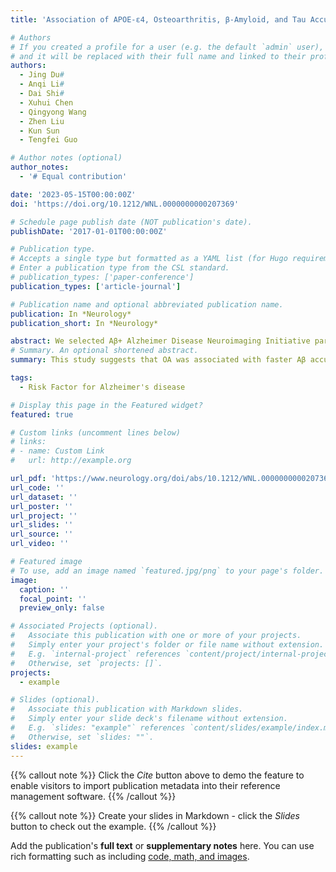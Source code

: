 ```yaml
---
title: 'Association of APOE-ε4, Osteoarthritis, β-Amyloid, and Tau Accumulation in Primary Motor and Somatosensory Regions in Alzheimer Disease'

# Authors
# If you created a profile for a user (e.g. the default `admin` user), write the username (folder name) here
# and it will be replaced with their full name and linked to their profile.
authors:
  - Jing Du#
  - Anqi Li#
  - Dai Shi#
  - Xuhui Chen
  - Qingyong Wang
  - Zhen Liu
  - Kun Sun
  - Tengfei Guo

# Author notes (optional)
author_notes:
  - '# Equal contribution'

date: '2023-05-15T00:00:00Z'
doi: 'https://doi.org/10.1212/WNL.0000000000207369'

# Schedule page publish date (NOT publication's date).
publishDate: '2017-01-01T00:00:00Z'

# Publication type.
# Accepts a single type but formatted as a YAML list (for Hugo requirements).
# Enter a publication type from the CSL standard.
# publication_types: ['paper-conference']
publication_types: ['article-journal']

# Publication name and optional abbreviated publication name.
publication: In *Neurology*
publication_short: In *Neurology*

abstract: We selected Aβ+ Alzheimer Disease Neuroimaging Initiative participants, defined by baseline 18F-florbetapir (FBP) Aβ PET standardized uptake value ratio (SUVR) of AD summary cortical regions, who had longitudinal Aβ PET, the records of OA medical history, and APOE-ε4 genotyping. We examined how OA and APOE-ε4 relate to baseline and longitudinal Aβ accumulation and tau deposition measured at follow-up in precentral and postcentral cortical areas and how they modulate Aβ-associated future higher tau levels, adjusting for age, sex, and diagnosis and using multiple comparison corrections.A total of 374 individuals (mean age 75 years, 49.2% female, 62.8% APOE-ε4 carriers) who underwent longitudinal FBP PET with a median follow-up of 3.3 years (interquartile range [IQR] 3.4, range 1.6–9.4) were analyzed, and 96 people had 18F-flortaucipir (FTP) tau PET measured at a median of 5.4 (IQR 1.9, range 4.0–9.3) years postbaseline FBP PET. Neither OA nor APOE-ε4 was related to baseline FBP SUVR in precentral and postcentral regions. At follow-up, OA rather than APOE-ε4 was associated with faster Aβ accumulation in postcentral region (β = 0.005, 95% CI 0.001–0.008) over time. In addition, OA but not the APOE-ε4 allele was strongly linked to higher follow-up FTP tau levels in precentral (β = 0.098, 95% CI 0.034–0.162) and postcentral (β = 0.105, 95% CI 0.040–0.169) cortices. OA and APOE-ε4 were also interactively associated with higher follow-up FTP tau deposition in precentral (β = 0.128, 95% CI 0.030–0.226) and postcentral (β = 0.124, 95% CI 0.027–0.223) regions.
# Summary. An optional shortened abstract.
summary: This study suggests that OA was associated with faster Aβ accumulation and higher Aβ-dependent future tau deposition in primary motor and somatosensory regions, providing novel insights into how OA increases the risk of AD.

tags:
  - Risk Factor for Alzheimer's disease

# Display this page in the Featured widget?
featured: true

# Custom links (uncomment lines below)
# links:
# - name: Custom Link
#   url: http://example.org

url_pdf: 'https://www.neurology.org/doi/abs/10.1212/WNL.0000000000207369'
url_code: ''
url_dataset: ''
url_poster: ''
url_project: ''
url_slides: ''
url_source: ''
url_video: ''

# Featured image
# To use, add an image named `featured.jpg/png` to your page's folder.
image:
  caption: ''
  focal_point: ''
  preview_only: false

# Associated Projects (optional).
#   Associate this publication with one or more of your projects.
#   Simply enter your project's folder or file name without extension.
#   E.g. `internal-project` references `content/project/internal-project/index.md`.
#   Otherwise, set `projects: []`.
projects:
  - example

# Slides (optional).
#   Associate this publication with Markdown slides.
#   Simply enter your slide deck's filename without extension.
#   E.g. `slides: "example"` references `content/slides/example/index.md`.
#   Otherwise, set `slides: ""`.
slides: example
---
```


{{% callout note %}}
Click the _Cite_ button above to demo the feature to enable visitors to import publication metadata into their reference management software.
{{% /callout %}}

{{% callout note %}}
Create your slides in Markdown - click the _Slides_ button to check out the example.
{{% /callout %}}

Add the publication's **full text** or **supplementary notes** here. You can use rich formatting such as including [code, math, and images](https://docs.hugoblox.com/content/writing-markdown-latex/).
